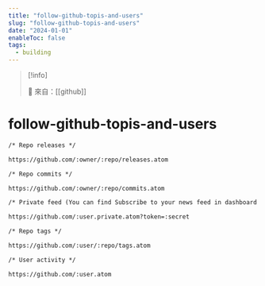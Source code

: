 ```yaml
---
title: "follow-github-topis-and-users"
slug: "follow-github-topis-and-users"
date: "2024-01-01"
enableToc: false
tags:
  - building
---
```


> [!info]
>
> 🌱 來自：[[github]]

# follow-github-topis-and-users

```txt
/* Repo releases */

https://github.com/:owner/:repo/releases.atom

/* Repo commits */

https://github.com/:owner/:repo/commits.atom

/* Private feed (You can find Subscribe to your news feed in dashboard page after login) */

https://github.com/:user.private.atom?token=:secret

/* Repo tags */

https://github.com/:user/:repo/tags.atom

/* User activity */

https://github.com/:user.atom
```
